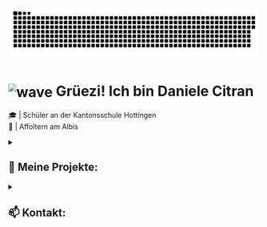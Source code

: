 ![Snake](./github_snake.svg)
# <img src="https://raw.githubusercontent.com/TheDudeThatCode/TheDudeThatCode/master/Assets/Hi.gif" alt="wave" width="25px" style="vertical-align:middle"/> Grüezi! Ich bin Daniele Citran  

🎓 | Schüler an der Kantonsschule Hottingen <br>
📍 | Affoltern am Albis 

<details>
  <summary><h2>🚀 Meine Projekte:</h2></summary>

  Hier sind einige meiner Projekte, die meine Fähigkeiten und Interessen verdeutlichen:

  - **[NoteTrack](https://github.com/danielecitran/NoteTrack)**: Eine All-in-One Schulplattform für Schüler
  - **[wordsauce](https://github.com/danielecitran/wordsauce)**: Ein interaktives Online-Wörterspiel, bei dem Spieler Wörter erraten müssen
  - **[devware Landingpage](https://github.com/devware-ch/devware-landingpage)**: devware Landingpage
  - **[MTPerformance Landingpage](https://github.com/MT-Pages/MT-performance-Homepage)**: Landingpage für einen Fiverr Kunden
  - **[Umbau-Allrounder Webseite](https://github.com/danielecitran/umbau-allrounder)**: Eine Webseite für die Umbau-Allrounder GmbH
  - **[Portfolio](https://github.com/danielecitran/my-portfolio)**: Mein persönliches Portfolio
  - **[RatingPulse](https://github.com/danielecitran/RatingPulse)**: Eine Webanwendung zur Analyse von Kundenbewertungen aus Google (noch nicht abgeschlossen)
  - **[Mensa App](https://github.com/MikolajKulig/I2b-Mensa-app)**: Ein Schulprojekt am BZZ, durchgeführt mit Scrum

</details>

<details>
  <summary><h2>📫 Kontakt:</h2></summary>

  - 📧 E-Mail: [daniele.citran@student.ksh.ch](mailto:daniele.citran@student.ksh.ch)    
  - 🖥️ Portfolio: [XY](https://deine-website.com)  
</details>
